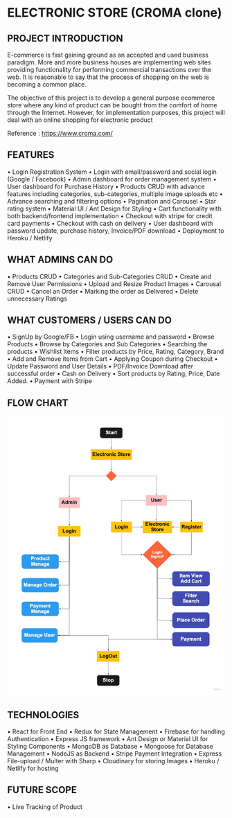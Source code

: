 # ELECTRONIC STORE (CROMA clone)

## PROJECT INTRODUCTION

E-commerce is fast gaining ground as an accepted and used business paradigm. More and more business houses are implementing web sites providing functionality for performing commercial transactions over the web. It is reasonable to say that the process of shopping on the web is becoming a common place.

The objective of this project is to develop a general purpose ecommerce store where any kind of product can be bought from the comfort of home through the Internet. However, for implementation purposes, this project will deal with an online shopping for electronic product

Reference : https://www.croma.com/

## FEATURES

• Login Registration System
• Login with email/password and social login (Google / Facebook)
• Admin dashboard for order management system
• User dashboard for Purchase History
• Products CRUD with advance features including categories, sub-categories, multiple image uploads etc
• Advance searching and filtering options
• Pagination and Carousel
• Star rating system
• Material UI / Ant Design for Styling
• Cart functionality with both backend/frontend implementation
• Checkout with stripe for credit card payments
• Checkout with cash on delivery
• User dashboard with password update, purchase history, Invoice/PDF download
• Deployment to Heroku / Netlify

## WHAT ADMINS CAN DO

• Products CRUD
• Categories and Sub-Categories CRUD
• Create and Remove User Permissions
• Upload and Resize Product Images
• Carousal CRUD
• Cancel an Order
• Marking the order as Delivered
• Delete unnecessary Ratings

## WHAT CUSTOMERS / USERS CAN DO

• SignUp by Google/FB
• Login using username and password
• Browse Products
• Browse by Categories and Sub Categories
• Searching the products
• Wishlist items
• Filter products by Price, Rating, Category, Brand
• Add and Remove items from Cart
• Applying Coupon during Checkout
• Update Password and User Details
• PDF/Invoice Download after successful order
• Cash on Delivery
• Sort products by Rating, Price, Date Added.
• Payment with Stripe

## FLOW CHART

![Flow Chart](https://github.com/attainu/capstone-project-mintu-krishnan-au13/blob/dev/documents/Flowchart.jpg)

## TECHNOLOGIES

• React for Front End
• Redux for State Management
• Firebase for handling Authentication
• Express JS framework
• Ant Design or Material UI for Styling Components
• MongoDB as Database
• Mongoose for Database Management
• NodeJS as Backend
• Stripe Payment Integration
• Express File-upload / Multer with Sharp
• Cloudinary for storing Images
• Heroku / Netlify for hosting

## FUTURE SCOPE

• Live Tracking of Product
